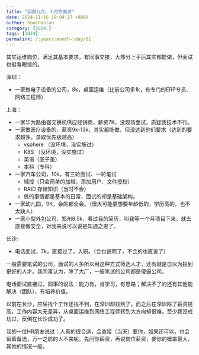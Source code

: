 ```yaml
---
title: "回顾九月、十月的面试"
date: 2024-11-16 19:04:17 +0800
author: hoochanlon
category: [2024.]
tags: [2024]
permalink: /:year/:month-:day/01
---
```


其实运维岗位，满足其基本要求，有同事交接，大部分上手后其实都能做，但面试也挺看眼缘的。 <!-- more -->

深圳：

* 一家做电子设备的公司，8k，桌面运维（比前公司多1k，有专门的ERP专员、网络工程师）

上海：

* 一家华为路由器交换机供应经销商，薪资7K，没现场面试，质疑我技术不行。 
* 一家做医疗设备的，薪资9k-13k，其实都能做，但没达到他们要求（达到的要求越多，录取优先级越高）
    * vsphere （没环境，没实施过）
    * K8S （没环境，没实施过）
    * 英语（底子差）
    * 本科（专科）
* 一家汽车公司，10k，有三轮面试、一轮笔试
    * 域控（只会简单的加域、添加用户、文件授权）
    * RAID 存储知识（当时不会）
    * 做的事情都是基本的日常，面试的却是基础架构。
* 一家幼儿园，9K，会的都全会。（很大可能更想要年龄低的，学历高的，也不太缺人）
* 一家小型外包公司，郑州8.5k，看过我的简历，叫我等一个月项目下来，就去直接做安全，对我来说可以说是知遇之恩了。


长沙:

* 电话面试，7k，直接过了，入职。（会也说明了，不会的也直说了）

一般需要笔试的公司，面试的人多所以用这种方式筛选人才，还有就是自以为招到更好的人才。我同事认为，除了大厂，一般笔试的公司都是傻逼公司。

电话面试直接过，同事的说法：能力有，肯学习，有思路；解决不了的还有其他能解决（团队），有培养价值。

以前在长沙，应届找个工作还找不到，在深圳却找到了。而之后在深圳除了薪资提高，工作内容大无差异，从桌面运维到网络工程师转到大方向却很难，至少我没成功过，反倒在长沙成功了。

我的一位HR朋友说过：人真的很合适，会直接（当天）要你，如果还可以，也会留着备选，万一之前的人不来呢。先问你薪资，再说岗位薪资，要你的概率最大，其他的情况一般。
